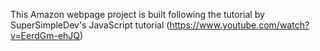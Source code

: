 This Amazon webpage project is built following the tutorial by SuperSimpleDev's JavaScript tutorial (https://www.youtube.com/watch?v=EerdGm-ehJQ)
